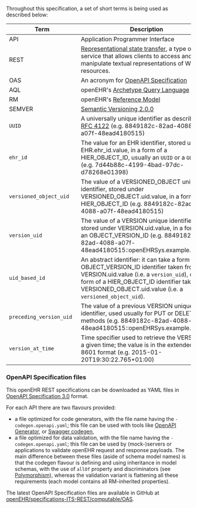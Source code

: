 [comment]: # (title: Glossary and conventions)

Throughout this specification, a set of short terms is being used as described below:

| <div style="width:180px">Term</div> | Description                                                                                                                                                                                                                                        |
|-------------------------------------|----------------------------------------------------------------------------------------------------------------------------------------------------------------------------------------------------------------------------------------------------|
| API                                 | Application Programmer Interface                                                                                                                                                                                                                   |
| REST                                | [Representational state transfer](https://en.wikipedia.org/wiki/Representational_state_transfer), a type of Web service that allows clients to access and manipulate textual representations of Web resources.                                     |
| OAS                                 | An acronym for [OpenAPI Specification](https://spec.openapis.org/oas/v3.0.3)                                                                                                                                                                       |
| AQL                                 | openEHR's [Archetype Query Language](https://specifications.openehr.org/releases/QUERY/latest/AQL.html)                                                                                                                                            |
| RM                                  | openEHR's [Reference Model](https://specifications.openehr.org/releases/RM/latest)                                                                                                                                                                 |
| SEMVER                              | [Semantic Versioning 2.0.0](https://semver.org/)                                                                                                                                                                                                   |
| `UUID`                              | A universally unique identifier as described by [RFC 4122](https://tools.ietf.org/html/rfc4122) (e.g. 8849182c-82ad-4088-a07f-48ead4180515)                                                                                                        |
| `ehr_id`                            | The value for an EHR identifier, stored under EHR.ehr_id.value, in a form of a HIER_OBJECT_ID, usually an `UUID` or a `GUID` (e.g. 7d44b88c-4199-4bad-97dc-d78268e01398)                                                                           |
| `versioned_object_uid`              | The value of a VERSIONED_OBJECT unique identifier, stored under VERSIONED_OBJECT.uid.value, in a form of a HIER_OBJECT_ID (e.g. 8849182c-82ad-4088-a07f-48ead4180515)                                                                              |
| `version_uid`                       | The value of a VERSION unique identifier, stored under VERSION.uid.value, in a form of an OBJECT_VERSION_ID (e.g. 8849182c-82ad-4088-a07f-48ead4180515::openEHRSys.example.com::2)                                                                 |
| `uid_based_id`                      | An abstract identifier: it can take a form of an OBJECT_VERSION_ID identifier taken from VERSION.uid.value (i.e. a `version_uid`), or a form of a HIER_OBJECT_ID identifier taken from VERSIONED_OBJECT.uid.value (i.e. a `versioned_object_uid`). |
| `preceding_version_uid`             | The value of a previous VERSION unique identifier, used usually for PUT or DELETE methods (e.g. 8849182c-82ad-4088-a07f-48ead4180515::openEHRSys.example.com::1)                                                                                   |
| `version_at_time`                   | Time specifier used to retrieve the VERSION at a given time; the value is in the extended ISO 8601 format (e.g. 2015-01-20T19:30:22.765+01:00)                                                                                                     |


### OpenAPI Specification files

This openEHR REST specifications can be downloaded as YAML files in [OpenAPI Specification 3.0](https://spec.openapis.org/oas/v3.0.3) format.

For each API there are two flavours provided: 
- a file optimized for code generators, with the file name having the `-codegen.openapi.yaml`; this file can be used with tools like [OpenAPI Generator](https://github.com/openapitools/openapi-generator), or [Swagger codegen](https://github.com/swagger-api/swagger-codegen),
- a file optimized for data validation, with the file name having the `-codegen.openapi.yaml`; this file can be used by (mock-)servers or applications to validate openEHR request and response payloads.
The main difference between these files (aside of schema model names) is that the codegen flavour is defining and using inheritance in model schemas, with the use of `allOf` property and discriminators (see [Polymorphism](https://spec.openapis.org/oas/v3.0.3#composition-and-inheritance-polymorphism)), whereas the validation variant is flattening all these requirements (each model contains all RM-inherited properties). 

The latest OpenAPI Specification files are available in GitHub at [openEHR/specifications-ITS-REST/computable/OAS](https://github.com/openEHR/specifications-ITS-REST/tree/master/computable/OAS).
